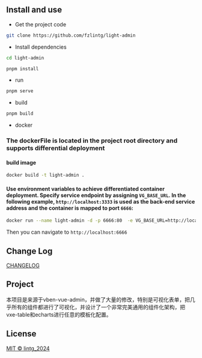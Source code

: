 
## Install and use

- Get the project code

```bash
git clone https://github.com/fzlintg/light-admin
```

- Install dependencies

```bash
cd light-admin

pnpm install

```

- run

```bash
pnpm serve
```

- build

```bash
pnpm build
```

- docker

### The dockerFile is located in the project root directory and supports differential deployment

#### build image

```bash
docker build -t light-admin .
```

#### Use environment variables to achieve differentiated container deployment. Specify service endpoint by assigning `VG_BASE_URL`. In the following example, `http://localhost:3333` is used as the back-end service address and the container is mapped to port `6666`:

```bash
docker run --name light-admin -d -p 6666:80  -e VG_BASE_URL=http://localhost:3333 light-admin
```

Then you can navigate to `http://localhost:6666`

## Change Log

[CHANGELOG](./CHANGELOG.zh_CN.md)

## Project

本项目是来源于vben-vue-admin，并做了大量的修改，特别是可视化表单，把几乎所有的组件都进行了可视化，并设计了一个非常完美通用的组件化架构，把vxe-table和echarts进行任意的模板化配置。



## License

[MIT © lintg_2024](./LICENSE)
